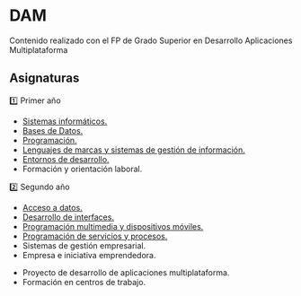 # DAM
Contenido realizado con el FP de Grado Superior en Desarrollo Aplicaciones Multiplataforma


## Asignaturas
:one: Primer año

- <a href="https://github.com/temarioFPInformatica/DAM/tree/1-Sistemas-Inform%C3%A1ticos">Sistemas informáticos. </a>
- <a href="https://github.com/temarioFPInformatica/DAM/tree/1-Bases-de-Datos">Bases de Datos. </a>
- <a href="https://github.com/temarioFPInformatica/DAM/tree/1-Programaci%C3%B3n"> Programación.</a>
- <a href="https://github.com/temarioFPInformatica/DAM/tree/1-Lenguajes-de-marcas"> Lenguajes de marcas y sistemas de gestión de información. </a>
- <a href="https://github.com/temarioFPInformatica/DAM/tree/1-Entornos-de-desarrollo"> Entornos de desarrollo. </a>
- Formación y orientación laboral.

:two: Segundo año
- <a href="https://github.com/temarioFPInformatica/DAM/tree/2-Acceso-a-Datos"> Acceso a datos.  </a>
- <a href="https://github.com/temarioFPInformatica/DAM/tree/2-Desarrollo-de-Interfaces"> Desarrollo de interfaces. </a>
- <a href="https://github.com/temarioFPInformatica/DAM/tree/2-Programaci%C3%B3n-multimedia"> Programación multimedia y dispositivos móviles. </a>
- <a href="https://github.com/temarioFPInformatica/DAM/tree/2-Programaci%C3%B3n-de-servicios-y-procesos"> Programación de servicios y procesos. </a>
- Sistemas de gestión empresarial.
- Empresa e iniciativa emprendedora.

* Proyecto de desarrollo de aplicaciones multiplataforma.
* Formación en centros de trabajo.
